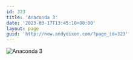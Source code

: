 ```yaml
---
id: 323
title: 'Anaconda 3'
date: '2023-03-17T13:45:10+00:00'
layout: page
guid: 'http://new.andydixon.com/?page_id=323'
---
```


![Anaconda 3](https://i0.wp.com/assets.g8x2.ldn.idrivee2-23.com/posters/Anaconda%203%2001.jpg?w=1200&ssl=1 "Anaconda 3")